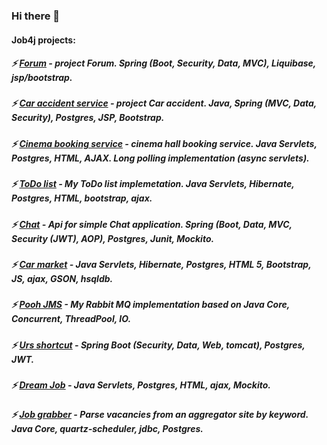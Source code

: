 ### Hi there 👋

#### Job4j projects:
##### ⚡ [Forum](https://github.com/DaniilsLoputevs/job4j_forum) - project Forum. Spring (Boot, Security, Data, MVC), Liquibase, jsp/bootstrap.
##### ⚡ [Car accident service](https://github.com/DaniilsLoputevs/job4j_car_accident) - project Car accident. Java, Spring (MVC, Data, Security), Postgres, JSP, Bootstrap.
##### ⚡ [Cinema booking service](https://github.com/DaniilsLoputevs/job4j_cinema) - cinema hall booking service. Java Servlets, Postgres, HTML, AJAX. Long polling implementation (async servlets).
##### ⚡ [ToDo list](https://github.com/DaniilsLoputevs/job4j_TODO) - My ToDo list implemetation. Java Servlets, Hibernate, Postgres, HTML, bootstrap, ajax.
##### ⚡ [Chat](https://github.com/DaniilsLoputevs/job4j_rest_chat) - Api for simple Chat application. Spring (Boot, Data, MVC, Security (JWT), AOP), Postgres, Junit, Mockito.
##### ⚡ [Car market](https://github.com/DaniilsLoputevs/job4j_auto-trader) - Java Servlets, Hibernate, Postgres, HTML 5, Bootstrap, JS, ajax, GSON, hsqldb.
##### ⚡ [Pooh JMS](https://github.com/DaniilsLoputevs/job4j_pooh) - My Rabbit MQ implementation based on Java Core, Concurrent, ThreadPool, IO.
##### ⚡ [Urs shortcut](https://github.com/DaniilsLoputevs/job4j_url_shortcut) - Spring Boot (Security, Data, Web, tomcat), Postgres, JWT.
##### ⚡ [Dream Job](https://github.com/DaniilsLoputevs/job4j_dreamjob) - Java Servlets, Postgres, HTML, ajax, Mockito.
##### ⚡ [Job grabber](https://github.com/DaniilsLoputevs/job4j_parser_sql.ru) - Parse vacancies from an aggregator site by keyword. Java Сore, quartz-scheduler, jdbc, Postgres.
